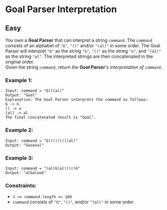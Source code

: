 # Goal Parser Interpretation
## Easy

You own a **Goal Parser** that can interpret a string `command`. The `command` consists of an alphabet of `"G"`, `"()"` and/or `"(al)"` in some order. The Goal Parser will interpret `"G"` as the string `"G"`, `"()"` as the string `"o"`, and `"(al)"` as the string `"al"`. The interpreted strings are then concatenated in the original order.\
Given the string `command`, return *the **Goal Parser**'s interpretation of* `command`.

### Example 1:
```
Input: command = "G()(al)"
Output: "Goal"
Explanation: The Goal Parser interprets the command as follows:
G -> G
() -> o
(al) -> al
The final concatenated result is "Goal".
```

### Example 2:
```
Input: command = "G()()()()(al)"
Output: "Gooooal"
```

### Example 3:
```
Input: command = "(al)G(al)()()G"
Output: "alGalooG"
```

### Constraints:
- `1 <= command.length <= 100`
- `command` consists of `"G"`, `"()"`, and/or `"(al)"` in some order.
